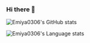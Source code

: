 ### Hi there 👋

![Emiya0306's GitHub stats](https://github-readme-stats.vercel.app/api?username=Emiya0306&show_icons=true&icon_color=0366d6&text_color=24292e&bg_color=ffffff&hide_title=true)

![Emiya0306's Language stats](https://github-readme-stats.vercel.app/api/top-langs/?username=emiya0306&layout=compact)

<!--
**Emiya0306/Emiya0306** is a ✨ _special_ ✨ repository because its `README.md` (this file) appears on your GitHub profile.

Here are some ideas to get you started:

- 🔭 I’m currently working on ...
- 🌱 I’m currently learning ...
- 👯 I’m looking to collaborate on ...
- 🤔 I’m looking for help with ...
- 💬 Ask me about ...
- 📫 How to reach me: ...
- 😄 Pronouns: ...
- ⚡ Fun fact: ...
-->

